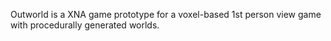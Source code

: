Outworld is a XNA game prototype for a voxel-based 1st person view game with procedurally generated worlds.
